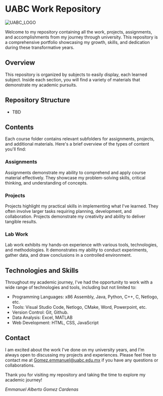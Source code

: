 # UABC Work Repository

![UABC_LOGO](https://static.wixstatic.com/media/d37dc4_aa9a938d426145dd89f2fb14f25ad814~mv2.png/v1/crop/x_532,y_247,w_1899,h_2526/fill/w_304,h_404,al_c,q_85,usm_0.66_1.00_0.01,enc_auto/Escudo_0%20(1).png)

Welcome to my repository containing all the work, projects, assignments, and accomplishments from my journey through university. This repository is a comprehensive portfolio showcasing my growth, skills, and dedication during these transformative years.

## Overview

This repository is organized by subjects to easily display, each learned subject. Inside each section, you will find a variety of materials that demonstrate my academic pursuits.

## Repository Structure

- TBD


## Contents

Each course folder contains relevant subfolders for assignments, projects, and additional materials. Here's a brief overview of the types of content you'll find:

### Assignments

Assignments demonstrate my ability to comprehend and apply course material effectively. They showcase my problem-solving skills, critical thinking, and understanding of concepts.

### Projects

Projects highlight my practical skills in implementing what I've learned. They often involve larger tasks requiring planning, development, and collaboration. Projects demonstrate my creativity and ability to deliver tangible results.

### Lab Work

Lab work exhibits my hands-on experience with various tools, technologies, and methodologies. It demonstrates my ability to conduct experiments, gather data, and draw conclusions in a controlled environment.

## Technologies and Skills

Throughout my academic journey, I've had the opportunity to work with a wide range of technologies and tools, including but not limited to:

- Programming Languages: x86 Assembly, Java, Python, C++, C, Netlogo, etc.
- Tools: Visual Studio Code, Netlogo, CMake, Word, Powerpoint, etc.
- Version Control: Git, Github.
- Data Analysis: Excel, MATLAB
- Web Development: HTML, CSS, JavaScript

## Contact

I am excited about the work I've done on my university years, and I'm always open to discussing my projects and experiences. Please feel free to contact me at [Gomez.emmanuel@uabc.edu.mx](mailto:emmanuel.alberto.gc@gmail.com) if you have any questions or collaborations.

Thank you for visiting my repository and taking the time to explore my academic journey!

*Emmanuel Alberto Gomez Cardenas*
